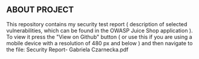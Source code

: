 ## ABOUT PROJECT
This repository contains my security test report ( description of selected vulnerabilities, which can be found in the OWASP Juice Shop application ).
To view it press the "View on Github" button ( or use this [<link>](https://github.com/GabrielaCz-a/SecurityReport) if you are using a mobile device with a resolution of 480 px and below ) and then navigate to the file: Security Report- Gabriela Czarnecka.pdf 
